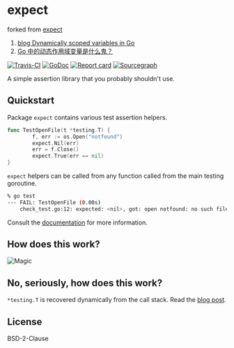 # expect 

forked from [expect](https://github.com/pkg/expect)

1. [blog Dynamically scoped variables in Go](https://dave.cheney.net/2019/12/08/dynamically-scoped-variables-in-go)
2. [Go 中的动态作用域变量是什么鬼？](https://mp.weixin.qq.com/s/bU6U5LfRsPLAN7DSoVkbUA)


[![Travis-CI](https://travis-ci.org/pkg/expect.svg)](https://travis-ci.org/pkg/expect) [![GoDoc](https://godoc.org/github.com/pkg/expect?status.svg)](http://godoc.org/github.com/pkg/expect) [![Report card](https://goreportcard.com/badge/github.com/pkg/expect)](https://goreportcard.com/report/github.com/pkg/expect) [![Sourcegraph](https://sourcegraph.com/github.com/pkg/expect/-/badge.svg)](https://sourcegraph.com/github.com/pkg/expect?badge)

A simple assertion library that you probably shouldn't use.

## Quickstart

Package `expect` contains various test assertion helpers.

```go
func TestOpenFile(t *testing.T) {
        f, err := os.Open("notfound")
        expect.Nil(err)
        err = f.Close()
        expect.True(err == nil)
}
```
`expect` helpers can be called from any function called from the main testing goroutine.
```bash
% go test
--- FAIL: TestOpenFile (0.00s)
    check_test.go:12: expected: <nil>, got: open notfound: no such file or directory
``` 

Consult the [documentation](https://godoc.org/github.com/pkg/expect) for more information.

## How does this work?

![Magic](https://dave.cheney.net/paste/magic.gif)

## No, seriously, how does this work?

`*testing.T` is recovered dynamically from the call stack. Read the [blog post](https://dave.cheney.net/2019/12/08/dynamically-scoped-variables-in-go).

## License

BSD-2-Clause
